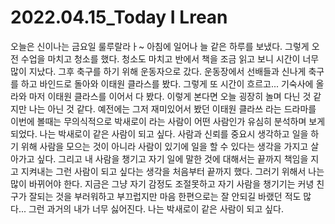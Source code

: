 # 2022.04.15_Today I Lrean

오늘은 신이나는 금요일 룰루랄라ㅏ~ 아침에 일어나 늘 같은 하루를 보냈다. 그렇게 오전 수업을 마치고 청소를 했다. 청소도 마치고 반에서 책을 조금 읽고 보니 시간이 너무 많이 지났다. 그후 축구를 하기 위해 운동자으로 갔다. 운동장에서 선배들과 신나게 축구를 하고 바인드로 돌아와 이태원 클라스를 봤다. 그렇게 또 시간이 흐르고... 기숙사에 올라와 마저 이태원 클라스를 이어서 다 봤다. 이렇게 본다면 오늘 굉장히 놀며 다닌 것 같지만 나는 아닌 것 같다. 예전에는 그저 재미있어서 봤던 이태원 클라쓰 라는 드라마를 이번에 볼때는 무의식적으로 박새로이 라는 사람이 어떤 사람인가 유심히 분석하며 보게되었다. 나는 박새로이 같은 사람이 되고 싶다. 사람과 신뢰를 중요시 생각하고 일을 하기 위해 사람을 모으는 것이 아니라 사람이 있기에 일을 할 수 있다는 생각을 가지고 살아가고 싶다. 그리고 내 사람을 챙기고 자기 일에 말한 것에 대해서는 끝까지 책임을 지고 지켜내는 그런 사람이 되고 싶다는 생각을 처음부터 끝까지 했다. 그러기 위해서 나는 많이 바뀌어야 한다. 지금은 그냥 자기 감정도 조절못하고 자기 사람을 챙기기는 커녕 친구가 잘되는 것을 부러워하고 부끄럽지만 마음 한편으로는 잘 안되길 바랬던 적도 많다... 그런 과거의 내가 너무 싫어진다. 나는 박새로이 같은 사람이 되고 싶다.